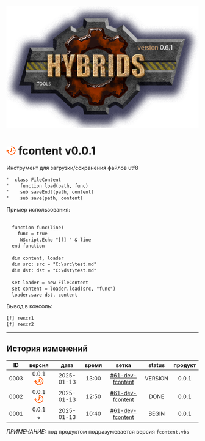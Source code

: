 [![logo](../logo.png)](../docs.md "documentation") 

[M]: ../docs.md        "родитель"
[P]: ../icons/progress.png  "в процессе..."
[S]: ../icons/success.png   "ошибок не обнаружено"
[E]: ../icons/empty.png     "нет данных"

[![P]][M] fcontent v0.0.1
=========================
Инструмент для загрузки/сохранения файлов utf8

```vbs
'  class FileContent
'    function load(path, func)
'    sub saveEndl(path, content)
'    sub save(path, content)
```

Пример использования:  

```vbs

  function func(line)
    func = true
     WScript.Echo "[f] " & line
  end function

  dim content, loader
  dim src: src = "C:\src\test.md"
  dim dst: dst = "C:\dst\test.md"

  set loader = new FileContent
  set content = loader.load(src, "func")
  loader.save dst, content
```

Вывод в консоль:  

```
[f] текст1
[f] текст2
```

--------------------------------------------------------------------------------

История изменений 
-----------------

| **ID** |      версия     |    дата    | время |        ветка       | status  | продукт |  
|:------:|:---------------:|:----------:|:-----:|:------------------:|:-------:|:-------:|  
|  0003  | 0.0.1 [![P]][M] | 2025-01-13 | 13:00 | [#61-dev-fcontent] | VERSION |  0.0.1  |  
|  0002  | 0.0.1 [![P]][M] | 2025-01-13 | 12:50 | [#61-dev-fcontent] |  DONE   |  0.0.1  |  
|  0001  | 0.0.1 [![E]][M] | 2025-01-13 | 10:40 | [#61-dev-fcontent] |  BEGIN  |  0.0.1  |  

*ПРИМЕЧАНИЕ:* под продуктом подразумевается версия `fcontent.vbs`  

[#61-dev-fcontent]: ../history.md#-v061-dev
